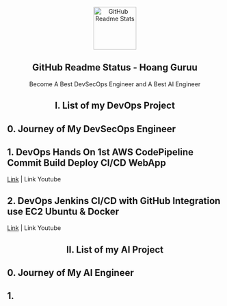 <p align="center">
 <img width="100px" src="https://github.com/HoangGuruu/DevOps-Editor-On-Readme.md/assets/111829092/71a0a23c-3138-4a07-aa1b-7051f487eb36" align="center" alt="GitHub Readme Stats" />
 <h2 align="center">GitHub Readme Status - Hoang Guruu</h2>
 <p align="center">Become A Best DevSecOps Engineer and A Best AI Engineer </p>
</p>

<p align="center">
 <h2 align="center"> I. List of my DevOps Project</h2>
</p>

## 0. Journey of My DevSecOps Engineer

## 1. DevOps Hands On 1st AWS CodePipeline Commit Build Deploy CI/CD WebApp 
[Link](https://github.com/HoangGuruu/DevOps-Jenkins-CICD-with-GitHub-Integration-use-EC2-Ubuntu.git) | Link Youtube
## 2. DevOps Jenkins CI/CD with GitHub Integration use EC2 Ubuntu & Docker
[Link](https://github.com/HoangGuruu/DevOps-Jenkins-CICD-with-GitHub-Integration-use-EC2-Ubuntu.git) | Link Youtube

<p align="center">
 <h2 align="center">II. List of my AI Project</h2>
</p>

## 0. Journey of My AI Engineer
## 1. 

